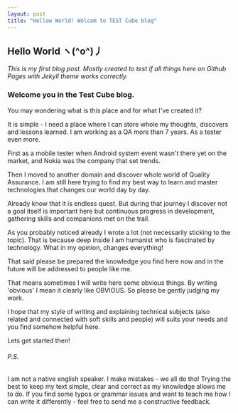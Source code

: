 ```yaml
---
layout: post
title: "Hellow World! Welcom to TEST Cube blog"
---
```


## Hello World ヽ(^o^)丿

_This is my first blog post. Mostly created to test if all things here on Github Pages with Jekyll theme works correctly._

### Welcome you in the Test Cube blog. 

You may wondering what is this place and for what I've created it?

It is simple - I need a place where I can store whole my thoughts, discovers and lessons learned. I am working as a QA more than 7 years. As a tester even more. 

First as a mobile tester when Android system event wasn't there yet on the market, and Nokia was the company that set trends. 

Then I moved to another domain and discover whole world of Quality Assurance. I am still here trying to find my best way to learn and master technologies that changes our world day by day.

Already know that it is endless quest. But during that journey I discover not a goal itself is important here but continuous progress in development, gathering skills and companions met on the trail.

As you probably noticed already I wrote a lot (not necessarily sticking to the topic). That is because deep inside I am humanist who is fascinated by technology. What in my opinion, changes everything!

That said please be prepared the knowledge you find here now and in the future will be addressed to people like me.

That means sometimes I will write here some obvious things. By writing 'obvious' I mean it clearly like OBVIOUS. So please be gently judging my work.

I hope that my style of writing and explaining technical subjects (also related and connected with soft skills and people) will suits your needs and you find somehow helpful here.

Lets get started then!

###### P.S. 
I am not a native english speaker. I make mistakes - we all do tho! Trying the best to keep my text simple, clear and correct as my knowledge allows me to do.
If you find some typos or grammar issues and want to teach me how I can write it differently - feel free to send me a constructive feedback.